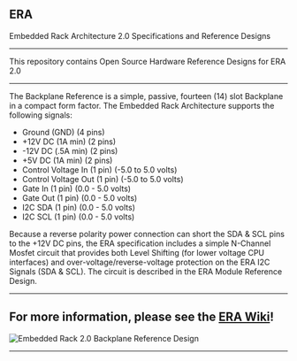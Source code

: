 ## ERA ##

Embedded Rack Architecture 2.0 Specifications and Reference Designs 

-----------------------------------------------------

This repository contains Open Source Hardware Reference Designs for ERA 2.0

-----------------------------------------------------

The Backplane Reference is a simple, passive, fourteen (14) slot Backplane in a compact form factor.
The Embedded Rack Architecture supports the following signals:

* Ground (GND)        (4 pins)
* +12V DC (1A min)    (2 pins)
* -12V DC (.5A min)   (2 pins)
* +5V DC (1A min)     (2 pins)
* Control Voltage In  (1 pin)   (-5.0 to 5.0 volts)
* Control Voltage Out (1 pin)   (-5.0 to 5.0 volts)
* Gate In             (1 pin)   (0.0 - 5.0 volts)
* Gate Out            (1 pin)   (0.0 - 5.0 volts)
* I2C SDA             (1 pin)   (0.0 - 5.0 volts)
* I2C SCL             (1 pin)   (0.0 - 5.0 volts)

Because a reverse polarity power connection can short the SDA & SCL pins to the +12V DC pins,
the ERA specification includes a simple N-Channel Mosfet circuit that provides both Level Shifting 
(for lower voltage CPU interfaces) and over-voltage/reverse-voltage protection on the ERA I2C Signals (SDA & SCL). 
The circuit is described in the ERA Module Reference Design.

-----------------------------------------------------
For more information, please see the [ERA Wiki](https://github.com/halcyonmodular/ERA/wiki)!
-----------------------------------------------------

![Embedded Rack 2.0 Backplane Reference Design](https://github.com/halcyonmodular/ERA/blob/master/revisions/Backplane_Reference_R2_0/images/Backplane_Reference_R2_0_top.png)

-----------------------------------------------------
